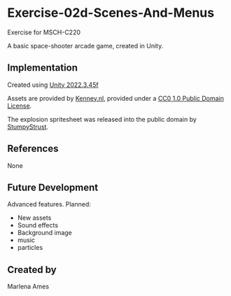 # Exercise-02d-Scenes-And-Menus

Exercise for MSCH-C220

A basic space-shooter arcade game, created in Unity.

## Implementation

Created using [Unity 2022.3.45f](https://unity.com)

Assets are provided by [Kenney.nl](https://kenney.nl/assets/space-shooter-extension), provided under a [CC0 1.0 Public Domain License](https://creativecommons.org/publicdomain/zero/1.0/).

The explosion spritesheet was released into the public domain by [StumpyStrust](https://opengameart.org/content/explosion-sheet).

## References
None

## Future Development
Advanced features. Planned:
- New assets
- Sound effects
- Background image
- music
- particles

## Created by
Marlena Ames
